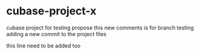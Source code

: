 # cubase-project-x
cubase project for testing propose
this new comments is for branch testing adding a new commit to the project files

this line need to be added too
